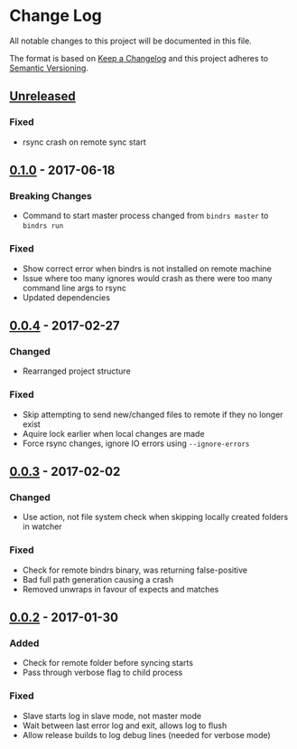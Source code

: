 # Change Log
All notable changes to this project will be documented in this file.

The format is based on [Keep a Changelog](http://keepachangelog.com/)
and this project adheres to [Semantic Versioning](http://semver.org/).

## [Unreleased]
### Fixed
- rsync crash on remote sync start

## [0.1.0] - 2017-06-18
### Breaking Changes
- Command to start master process changed from `bindrs master` to `bindrs run`

### Fixed
- Show correct error when bindrs is not installed on remote machine
- Issue where too many ignores would crash as there were too many command line args to rsync
- Updated dependencies

## [0.0.4] - 2017-02-27
### Changed
- Rearranged project structure

### Fixed
- Skip attempting to send new/changed files to remote if they no longer exist
- Aquire lock earlier when local changes are made
- Force rsync changes, ignore IO errors using `--ignore-errors`

## [0.0.3] - 2017-02-02
### Changed
- Use action, not file system check when skipping locally created folders in watcher

### Fixed
- Check for remote bindrs binary, was returning false-positive
- Bad full path generation causing a crash
- Removed unwraps in favour of expects and matches

## [0.0.2] - 2017-01-30
### Added
- Check for remote folder before syncing starts
- Pass through verbose flag to child process

### Fixed
- Slave starts log in slave mode, not master mode
- Wait between last error log and exit, allows log to flush
- Allow release builds to log debug lines (needed for verbose mode)

[Unreleased]: https://github.com/daveallie/bindrs/compare/v0.1.0...HEAD
[0.1.0]: https://github.com/daveallie/bindrs/compare/v0.0.4...v0.1.0
[0.0.4]: https://github.com/daveallie/bindrs/compare/v0.0.3...v0.0.4
[0.0.3]: https://github.com/daveallie/bindrs/compare/v0.0.2...v0.0.3
[0.0.2]: https://github.com/daveallie/bindrs/compare/v0.0.1...v0.0.2
